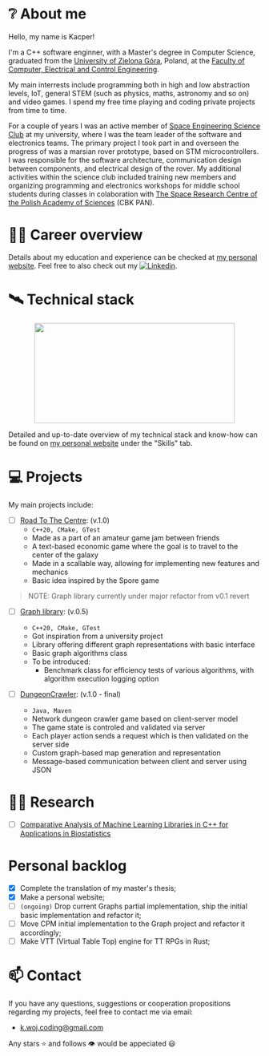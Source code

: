 # ❔ About me

Hello, my name is Kacper!

I'm a C++ software enginner, with a Master's degree in Computer Science, graduated from the [University of Zielona Góra](https://uz.zgora.pl/), Poland, at the [Faculty of Computer, Electrical and Control Engineering](https://wiea.uz.zgora.pl/).

My main interrests include programming both in high and low abstraction levels, IoT, general STEM (such as physics, maths, astronomy and so on) and video games. I spend my free time playing and coding private projects from time to time.

For a couple of years I was an active member of [Space Engineering Science Club](https://knik.spaceregion.eu/) at my university, where I was the team leader of the software and electronics teams. The primary project I took part in and overseen the progress of was a marsian rover prototype, based on STM microcontrollers. I was responsible for the software architecture, communication design between components, and electrical design of the rover.
My additional activities within the science club included training new members and organizing programming and electronics workshops for middle school students during classes in colaboration with [The Space Research Centre of the Polish Academy of Sciences](https://cbkpan.pl/) (CBK PAN).

# 👨‍💼 Career overview

Details about my education and experience can be checked at [my personal website](kacperwojciechowski.com). Feel free to also check out my [![Linkedin](https://img.shields.io/badge/-LinkedIn-blue?style=flat&logo=Linkedin&logoColor=white)](https://www.linkedin.com/in/kacper-wojciechowski-knik-uz/).

# 🛰️ Technical stack

<p align="center">
  <img width="400" height="200" src="https://github-readme-stats.vercel.app/api/top-langs/?username=KacperWojciechowski&size_weight=0.0005&count_weight=0.3&layout=compact&theme=vision-friendly-dark">
</p>

Detailed and up-to-date overview of my technical stack and know-how can be found on [my personal website](https://kacperwojciechowski.com/) under the "Skills" tab.

# 💻 Projects

My main projects include:

- [ ] [Road To The Centre](https://github.com/KacperWojciechowski/RoadToTheCentre): (v.1.0)
  - `C++20, CMake, GTest`
  - Made as a part of an amateur game jam between friends
  - A text-based economic game where the goal is to travel to the center of the galaxy
  - Made in a scallable way, allowing for implementing new features and mechanics
  - Basic idea inspired by the Spore game

> NOTE: Graph library currently under major refactor from v0.1 revert 
- [ ] [Graph library](https://github.com/KacperWojciechowski/Graphs): (v.0.5)
  - `C++20, CMake, GTest` 
  - Got inspiration from a university project
  - Library offering different graph representations with basic interface
  - Basic graph algorithms class
  - To be introduced:
    - Benchmark class for efficiency tests of various algorithms, with algorithm execution logging option
   
- [ ] [DungeonCrawler](https://github.com/KacperWojciechowski/DungeonCrawler): (v.1.0 - final)
  - `Java, Maven`
  - Network dungeon crawler game based on client-server model
  - The game state is controled and validated via server
  - Each player action sends a request which is then validated on the server side
  - Custom graph-based map generation and representation
  - Message-based communication between client and server using JSON

# 🧑‍🔬 Research

- [ ] [Comparative Analysis of Machine Learning Libraries in C++ for Applications in Biostatistics](https://www.researchgate.net/publication/382162127_Comparative_Analysis_of_Machine_Learning_Libraries_in_C_for_Applications_in_Biostatistics)

# Personal backlog
- [x] Complete the translation of my master's thesis;
- [x] Make a personal website;
- [ ] `(ongoing)` Drop current Graphs partial implementation, ship the initial basic implementation and refactor it;
- [ ] Move CPM initial implementation to the Graph project and refactor it accordingly;
- [ ] Make VTT (Virtual Table Top) engine for TT RPGs in Rust;

# 📫 Contact

If you have any questions, suggestions or cooperation propositions regarding my projects, feel free to contact me via email:
  - k.woj.coding@gmail.com

Any stars ⭐ and follows 👁️ would be appeciated 😃
